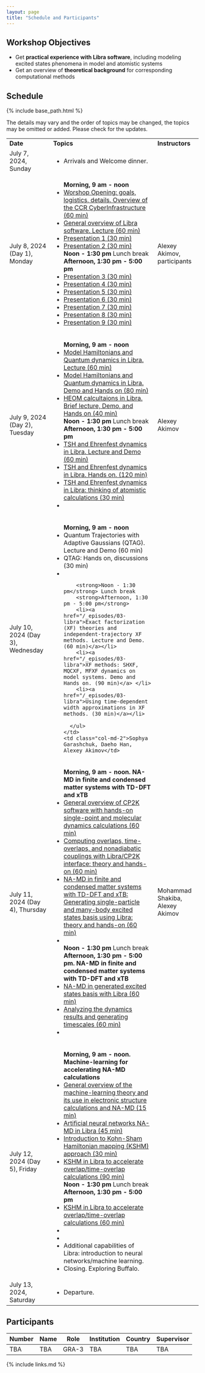 ```yaml
---
layout: page
title: "Schedule and Participants"
---
```


## Workshop Objectives

* Get **practical experience with Libra software**, including modeling excited states phenomena in model and atomistic systems
* Get an overview of **theoretical background** for corresponding computational methods



## Schedule

{% include base_path.html %}

The details may vary and the order of topics may be changed, the topics may be omitted or added. Please check for the updates. 

  <table class="table table-striped">
  
  <tr>
    <td class="col-md-3"><strong>Date</strong></td>
    <td class="col-md-7"><strong>Topics</strong></td> 
    <td class="col-md-2"><strong>Instructors</strong></td>
  </tr>

  <tr>
    <td class="col-md-3">July 7, 2024, Sunday</td>
    <td class="col-md-7">
      <ul>        
        <li>Arrivals and Welcome dinner.</li>
      </ul>
    </td> 
    <td class="col-md-2"></td>
  </tr>
  
  <tr>
    <td class="col-md-3">July 8, 2024 (Day 1), Monday</td>
    <td class="col-md-7">
      <ul>        
        <strong>Morning, 9 am - noon</strong>        
        <li><a href="/_episodes/01-introduction">Worshop Opening: goals, logistics, details. Overview of the CCR CyberInfrastructure (60 min)</a></li>
        <li><a href="/_episodes/02-libra">General overview of Libra software. Lecture (60 min)</a></li>
        <li><a href="/_episodes/03-presentations">Presentation 1 (30 min)</a></li>
        <li><a href="/_episodes/03-presentations">Presentation 2 (30 min)</a></li>
        <strong>Noon - 1:30 pm</strong> Lunch break
        <strong>Afternoon, 1:30 pm - 5:00 pm</strong>
        <li><a href="/_episodes/03-presentations">Presentation 3 (30 min)</a></li>
        <li><a href="/_episodes/03-presentations">Presentation 4 (30 min)</a></li>
        <li><a href="/_episodes/03-presentations">Presentation 5 (30 min)</a></li>
        <li><a href="/_episodes/03-presentations">Presentation 6 (30 min)</a></li>
        <li><a href="/_episodes/03-presentations">Presentation 7 (30 min)</a></li>
        <li><a href="/_episodes/03-presentations">Presentation 8 (30 min)</a></li>
        <li><a href="/_episodes/03-presentations">Presentation 9 (30 min)</a></li>
      </ul>
    </td> 
    <td class="col-md-2">Alexey Akimov, participants</td>
  </tr>

  <tr>
    <td class="col-md-3">July 9, 2024 (Day 2), Tuesday</td>
    <td class="col-md-7">
      <ul>
        <strong>Morning, 9 am - noon</strong>
        <li><a href="/_episodes/02-libra">Model Hamiltonians and Quantum dynamics in Libra. Lecture (60 min)</a></li>
        <li><a href="/_episodes/02-libra">Model Hamiltonians and Quantum dynamics in Libra. Demo and Hands on (80 min)</a></li>
        <li><a href="/_episodes/02-libra">HEOM calcultaions in Libra. Brief lecture, Demo, and Hands on (40 min)</a></li>
        <strong>Noon - 1:30 pm</strong> Lunch break
        <strong>Afternoon, 1:30 pm - 5:00 pm</strong>
        <li><a href="/_episodes/02-libra">TSH and Ehrenfest dynamics in Libra. Lecture and Demo (60 min)</a></li>
        <li><a href="/_episodes/02-libra">TSH and Ehrenfest dynamics in Libra. Hands on. (120 min)</a></li>
        <li><a href="/_episodes/02-libra">TSH and Ehrenfest dynamics in Libra: thinking of atomistic calculations (30 min)</a></li>
        <li> </li>
      </ul>
    </td>
    <td class="col-md-2">Alexey Akimov</td>
  </tr>

  <tr>
    <td class="col-md-3">July 10, 2024 (Day 3), Wednesday</td>
    <td class="col-md-9">
      <ul>
        <strong>Morning, 9 am - noon</strong>        
        <li><a href="/_episodes/03-libra"></a>Quantum Trajectories with Adaptive Gaussians (QTAG). Lecture and Demo (60 min)</li>
        <li><a href="/_episodes/03-libra"></a>QTAG: Hands on, discussions (30 min)</li>
        <li><a href="/_episodes/03-libra"></a></li>

        <strong>Noon - 1:30 pm</strong> Lunch break
        <strong>Afternoon, 1:30 pm - 5:00 pm</strong>
        <li><a href="/_episodes/03-libra">Exact factorization (XF) theories and independent-trajectory XF methods. Lecture and Demo. (60 min)</a></li>
        <li><a href="/_episodes/03-libra">XF methods: SHXF, MQCXF, MFXF dynamics on model systems. Demo and Hands on. (90 min)</a> </li>
        <li><a href="/_episodes/03-libra">Using time-dependent width approximations in XF methods. (30 min)</a></li>

      </ul>
    </td>
    <td class="col-md-2">Sophya Garashchuk, Daeho Han, Alexey Akimov</td>
  </tr>

  <tr>
    <td class="col-md-3">July 11, 2024 (Day 4), Thursday</td>
    <td class="col-md-7">
      <ul>
        <strong>Morning, 9 am - noon. NA-MD in finite and condensed matter systems with TD-DFT and xTB</strong>        
        <li><a href="/_episodes/03-libra">General overview of CP2K software with hands-on single-point and molecular dynamics 
            calculations (60 min)</a></li>
        <li><a href="/_episodes/03-libra">Computing overlaps, 
            time-overlaps, and nonadiabatic couplings with Libra/CP2K interface: theory and hands-on (60 min)</a> </li>
        <li><a href="/_episodes/03-libra">NA-MD in finite and condensed matter systems with TD-DFT and xTB: Generating single-particle 
            and many-body excited states basis using Libra: theory and hands-on (60 min)</a></li>
        <li><a href="/_episodes/03-libra"></a></li>
        <strong>Noon - 1:30 pm</strong> Lunch break
        <strong>Afternoon, 1:30 pm - 5:00 pm. NA-MD in finite and condensed matter systems with TD-DFT and xTB</strong>
        <li><a href="/_episodes/03-libra">NA-MD in generated excited states basis with Libra (60 min)</a></li>
        <li><a href="/_episodes/03-libra">Analyzing the dynamics results and generating timescales (60 min)</a></li>
        <li><a href="/_episodes/03-libra"></a></li>
      </ul>
    </td>
    <td class="col-md-2">Mohammad Shakiba, Alexey Akimov</td>
  </tr>

  <tr>
    <td class="col-md-3">July 12, 2024 (Day 5), Friday</td>
    <td class="col-md-7">
      <ul>
        <strong>Morning, 9 am - noon. Machine-learning for accelerating NA-MD calculations</strong>        
        <li><a href="/_episodes/03-libra">General overview of the machine-learning theory and its use in electronic structure calculations and NA-MD (15 min)</a></li>
        <li><a href="/_episodes/03-libra">Artificial neural networks NA-MD in Libra (45 min)</a> </li>
        <li><a href="/_episodes/03-libra">Introduction to Kohn-Sham Hamiltonian mapping (KSHM) approach (30 min)</a></li>
        <li><a href="/_episodes/03-libra">KSHM in Libra to accelerate overlap/time-overlap calculations (90 min)</a></li>
        <strong>Noon - 1:30 pm</strong> Lunch break
        <strong>Afternoon, 1:30 pm - 5:00 pm</strong>
        <li><a href="/_episodes/03-libra">KSHM in Libra to accelerate overlap/time-overlap calculations (60 min)</a></li>
        <li><a href="/_episodes/03-libra"></a></li>
        <li><a href="/_episodes/03-libra"></a></li>
        <li>Additional capabilities of Libra: introduction to neural networks/machine learning.</li>
        <li>Closing. Exploring Buffalo.</li>
      </ul>
    </td>
  </tr>
  
  <tr>
    <td class="col-md-3">July 13, 2024, Saturday</td>
    <td class="col-md-7">
      <ul>
        <li>Departure.</li>
      </ul>
    </td>
    <td class="col-md-2"></td>
  </tr>

  </table>



## Participants 


| Number | Name | Role | Institution | Country | Supervisor |
|-----|------|------|-------------|---------|------------|
| TBA | TBA | GRA-3 | TBA | TBA | TBA |




{% include links.md %}
